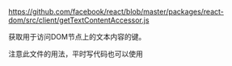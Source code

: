 https://github.com/facebook/react/blob/master/packages/react-dom/src/client/getTextContentAccessor.js

获取用于访问DOM节点上的文本内容的键。 

注意此文件的用法，平时写代码也可以使用